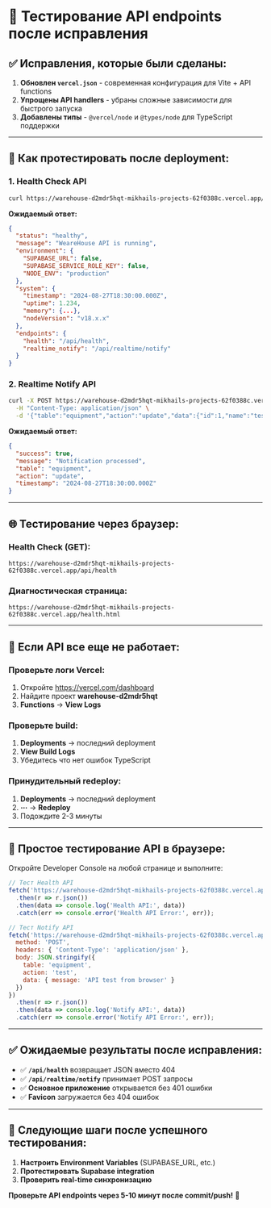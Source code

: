 # 🧪 Тестирование API endpoints после исправления

## ✅ **Исправления, которые были сделаны:**

1. **Обновлен `vercel.json`** - современная конфигурация для Vite + API functions
2. **Упрощены API handlers** - убраны сложные зависимости для быстрого запуска
3. **Добавлены типы** - `@vercel/node` и `@types/node` для TypeScript поддержки

---

## 🚀 **Как протестировать после deployment:**

### **1. Health Check API**
```bash
curl https://warehouse-d2mdr5hqt-mikhails-projects-62f0388c.vercel.app/api/health
```

**Ожидаемый ответ:**
```json
{
  "status": "healthy",
  "message": "WeareHouse API is running",
  "environment": {
    "SUPABASE_URL": false,
    "SUPABASE_SERVICE_ROLE_KEY": false,
    "NODE_ENV": "production"
  },
  "system": {
    "timestamp": "2024-08-27T18:30:00.000Z",
    "uptime": 1.234,
    "memory": {...},
    "nodeVersion": "v18.x.x"
  },
  "endpoints": {
    "health": "/api/health",
    "realtime_notify": "/api/realtime/notify"
  }
}
```

### **2. Realtime Notify API**
```bash
curl -X POST https://warehouse-d2mdr5hqt-mikhails-projects-62f0388c.vercel.app/api/realtime/notify \
  -H "Content-Type: application/json" \
  -d '{"table":"equipment","action":"update","data":{"id":1,"name":"test"}}'
```

**Ожидаемый ответ:**
```json
{
  "success": true,
  "message": "Notification processed",
  "table": "equipment",
  "action": "update",
  "timestamp": "2024-08-27T18:30:00.000Z"
}
```

---

## 🌐 **Тестирование через браузер:**

### **Health Check (GET):**
```
https://warehouse-d2mdr5hqt-mikhails-projects-62f0388c.vercel.app/api/health
```

### **Диагностическая страница:**
```
https://warehouse-d2mdr5hqt-mikhails-projects-62f0388c.vercel.app/health.html
```

---

## 🔧 **Если API все еще не работает:**

### **Проверьте логи Vercel:**
1. Откройте https://vercel.com/dashboard
2. Найдите проект **warehouse-d2mdr5hqt**
3. **Functions** → **View Logs**

### **Проверьте build:**
1. **Deployments** → последний deployment
2. **View Build Logs**
3. Убедитесь что нет ошибок TypeScript

### **Принудительный redeploy:**
1. **Deployments** → последний deployment
2. **⋯** → **Redeploy**
3. Подождите 2-3 минуты

---

## 📱 **Простое тестирование API в браузере:**

Откройте Developer Console на любой странице и выполните:

```javascript
// Тест Health API
fetch('https://warehouse-d2mdr5hqt-mikhails-projects-62f0388c.vercel.app/api/health')
  .then(r => r.json())
  .then(data => console.log('Health API:', data))
  .catch(err => console.error('Health API Error:', err));

// Тест Notify API
fetch('https://warehouse-d2mdr5hqt-mikhails-projects-62f0388c.vercel.app/api/realtime/notify', {
  method: 'POST',
  headers: { 'Content-Type': 'application/json' },
  body: JSON.stringify({
    table: 'equipment',
    action: 'test',
    data: { message: 'API test from browser' }
  })
})
  .then(r => r.json())
  .then(data => console.log('Notify API:', data))
  .catch(err => console.error('Notify API Error:', err));
```

---

## ✅ **Ожидаемые результаты после исправления:**

- ✅ **`/api/health`** возвращает JSON вместо 404
- ✅ **`/api/realtime/notify`** принимает POST запросы
- ✅ **Основное приложение** открывается без 401 ошибки
- ✅ **Favicon** загружается без 404 ошибок

---

## 🎯 **Следующие шаги после успешного тестирования:**

1. **Настроить Environment Variables** (SUPABASE_URL, etc.)
2. **Протестировать Supabase integration**
3. **Проверить real-time синхронизацию**

**Проверьте API endpoints через 5-10 минут после commit/push!** 🚀
